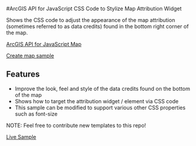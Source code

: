#ArcGIS API for JavaScript CSS Code to Stylize Map Attribution Widget

Shows the CSS code to adjust the appearance of the map attribution (sometimes referred to as data credits) found in the
bottom right corner of the map.  


[ArcGIS API for JavaScript Map](https://developers.arcgis.com/javascript/jsapi/map-amd.html)

[Create map sample](https://developers.arcgis.com/javascript/jssamples/map_simple.html)

## Features

* Improve the look, feel and style of the data credits found on the bottom of the map
* Shows how to target the attribution widget / element via CSS code
* This sample can be modified to support various other CSS properties such as font-size

NOTE: Feel free to contribute new templates to this repo!

[Live Sample](http://esri.github.io/developer-support/web-js/map-attribution-styling/index.html)
